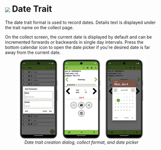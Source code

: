 <img ref="date" style="vertical-align: middle;" src="_static/icons/formats/calendar-range.png" width="40px"> Date Trait
===========================================================================

The date trait format is used to record dates. Details text is displayed
under the trait name on the collect page.

On the collect screen, the current date is displayed by default and can
be incremented forwards or backwards in single day intervals. Press the bottom calendar icon to open the date picker if you're desired date is far away from the current date. 

<figure align="center" class="image">
  <img src="_static/images/traits/formats/date_format_joined.png" width="1100px"> 
  <figcaption><i>Date trait creation dialog, collect format, and date picker</i></figcaption> 
</figure>
